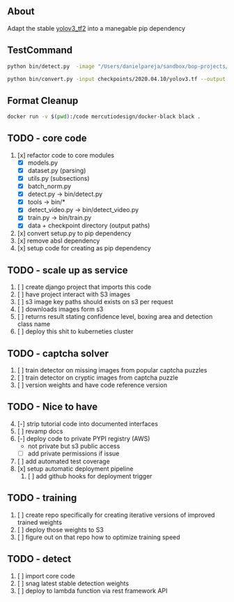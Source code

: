 ## About

Adapt the stable [yolov3_tf2](https://github.com/zzh8829/yolov3-tf2) into a manegable pip dependency

## TestCommand
```bash
python bin/detect.py  -image "/Users/danielpareja/sandbox/bop-projects/boplabel/data/test/cars/2d66e1c7-cb78-498d-8f40-196a49d6f923.png"
```

```bash
python bin/convert.py -input checkpoints/2020.04.10/yolov3.tf --output-format model
```


## Format Cleanup
```bash
docker run -v $(pwd):/code mercutiodesign/docker-black black .
```

## TODO - core code

1. [x] refactor code to core modules
   - [x] models.py
   - [x] dataset.py (parsing)
   - [x] utils.py (subsections)
   - [x] batch_norm.py
   - [x] detect.py -> bin/detect.py
   - [x] tools -> bin/*
   - [x] detect_video.py -> bin/detect_video.py
   - [x] train.py -> bin/train.py
   - [x] data + checkpoint directory (output paths)
2. [x] convert setup.py to pip dependency
3. [x] remove absl dependency
4. [x] setup code for creating as pip dependency


## TODO - scale up as service
1. [ ] create django project that imports this code
2. [ ] have project interact with S3 images
3. [ ] s3 image key paths should exists on s3 per request
4. [ ] downloads images form s3
5. [ ] returns result stating confidence level, boxing area and detection class name
6. [ ] deploy this shit to kuberneties cluster

## TODO - captcha solver
1. [ ] train detector on missing images from popular captcha puzzles
2. [ ] train detector on cryptic images from captcha puzzle
3. [ ] version weights and have code reference version

## TODO - Nice to have
4. [-] strip tutorial code into documented interfaces
5. [ ] revamp docs
6. [-] deploy code to private PYPI registry (AWS)
   - not private but s3 public access
   - [ ] add private permissions if issue
7. [ ] add automated test coverage
8. [x] setup automatic deployment pipeline
   1. [ ] add github hooks for deployment trigger


## TODO - training

1. [ ] create repo specifically for creating iterative versions of improved trained weights
2. [ ] deploy those weights to S3
3. [ ] figure out on that repo how to optimize training speed


## TODO - detect

1. [ ] import core code
2. [ ] snag latest stable detection weights
3. [ ] deploy to lambda function via rest framework API
